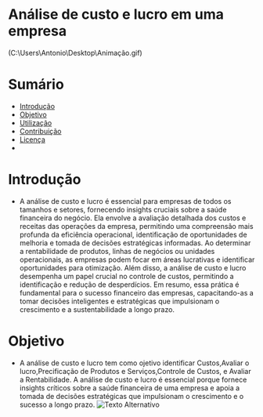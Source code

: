 # Análise de custo e lucro  em uma empresa
(C:\Users\Antonio\Desktop\Animação.gif)


<h1 style="font-size: 28px;">Sumário</h1>

- [Introdução](#introdução)
- [Objetivo](#Objetivo)
- [Utilização](#Gráficos)
- [Contribuição](#contribuição)
- [Licença](#licença)
- 
# Introdução
- A análise de custo e lucro é essencial para empresas de todos os tamanhos e setores, fornecendo insights cruciais sobre a saúde financeira do negócio. Ela envolve a avaliação detalhada dos custos e receitas das operações da empresa, permitindo uma compreensão mais profunda da eficiência operacional, identificação de oportunidades de melhoria e tomada de decisões estratégicas informadas. Ao determinar a rentabilidade de produtos, linhas de negócios ou unidades operacionais, as empresas podem focar em áreas lucrativas e identificar oportunidades para otimização. Além disso, a análise de custo e lucro desempenha um papel crucial no controle de custos, permitindo a identificação e redução de desperdícios. Em resumo, essa prática é fundamental para o sucesso financeiro das empresas, capacitando-as a tomar decisões inteligentes e estratégicas que impulsionam o crescimento e a sustentabilidade a longo prazo.
# Objetivo
- A análise de custo  e lucro tem como ojetivo identificar Custos,Avaliar o lucro,Precificação de Produtos e Serviços,Controle de Custos, e Avaliar a Rentabilidade. A análise de custo e lucro é essencial porque fornece insights críticos sobre a saúde financeira de uma empresa e apoia a tomada de decisões estratégicas que impulsionam o crescimento e o sucesso a longo prazo.
![Texto Alternativo](URL_da_Imagem)
